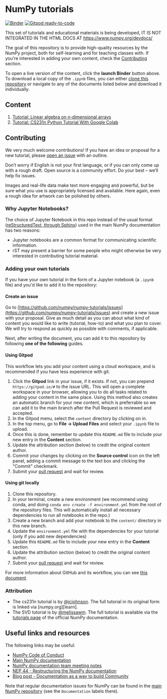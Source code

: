 # NumPy tutorials

[![Binder](http://mybinder.org/badge_logo.svg)](http://mybinder.org/v2/gh/numpy/numpy-tutorials/master?urlpath=lab/tree/content)
[![Gitpod ready-to-code](https://img.shields.io/badge/Gitpod-ready--to--code-blue?logo=gitpod)](https://gitpod.io/#https://github.com/numpy/numpy-tutorials)

This set of tutorials and educational materials is being developed,
IT IS NOT INTEGRATED IN THE HTML DOCS AT https://www.numpy.org/devdocs/

The goal of this repository is to provide high-quality resources by the
NumPy project, both for self-learning and for teaching classes with. If you're
interested in adding your own content, check the [Contributing](#contributing)
section.

To open a live version of the content, click the **launch Binder** button above.
To download a local copy of the `.ipynb` files, you can either
[clone this repository](https://docs.github.com/en/github/creating-cloning-and-archiving-repositories/cloning-a-repository)
or navigate to any of the documents listed below and download it individually.

## Content

1. [Tutorial: Linear algebra on n-dimensional arrays](content/tutorial-svd.ipynb)
2. [Tutorial: CS231n Python Tutorial With Google Colab](content/cs231_tutorial.ipynb)

## Contributing

We very much welcome contributions! If you have an idea or proposal for a new
tutorial, please [open an issue](https://github.com/numpy/numpy-tutorials/issues)
with an outline. 

Don’t worry if English is not your first language, or if you can only come up
with a rough draft. Open source is a community effort. Do your best – we’ll help
fix issues.

Images and real-life data make text more engaging and powerful, but be sure what
you use is appropriately licensed and available. Here again, even a rough idea
for artwork can be polished by others.

### Why Jupyter Notebooks?

The choice of Jupyter Notebook in this repo instead of the usual format 
([reStructuredText, through Sphinx](https://www.sphinx-doc.org/en/master/usage/restructuredtext/index.html))
used in the main NumPy documentation has two reasons:

 * Jupyter notebooks are a common format for communicating scientific
   information.
 * rST may present a barrier for some people who might otherwise be very
   interested in contributing tutorial material.

### Adding your own tutorials

If you have your own tutorial in the form of a Jupyter notebook (a `.ipynb`
file) and you'd like to add it to the repository:

#### Create an issue

Go to [https://github.com/numpy/numpy-tutorials/issues](https://github.com/numpy/numpy-tutorials/issues)
and create a new issue with your proposal. Give as much detail as you can about
what kind of content you would like to write (tutorial, how-to) and what you
plan to cover. We will try to respond as quickly as possible with comments, if
applicable.

Next, after writing the document, you can add it to this repository by following
**one of the following** guides.

#### Using Gitpod

This workflow lets you add your content using a cloud workspace, and is
recommended if you have less experience with git.

1. Click the **Gitpod** link in your issue, if it exists. If not, you can
prepend `https://gitpod.io/#` to the issue URL. This will open a complete
workspace in your browser, allowing you to do all tasks related to adding your
content in the same place. Using this method also creates an automatic branch
for your new content, which is preferrable so we can add it to the main branch
after the Pull Request is reviewed and accepted.
2. In the Gitpod menu, select the `content` directory by clicking on in. 
3. In the top menu, go to **File -> Upload Files** and select your `.ipynb` file
to upload.
4. Once this is done, remember to update this `README.md` file to include your
new entry in the **Content** section.
5. Update the attribution section (below) to credit the original content author.
6. Commit your changes by clicking on the **Source control** icon on the left
panel, adding a commit message to the text box and clicking the "Commit"
checkmark.
7. Submit your
[pull request](https://docs.github.com/en/github/collaborating-with-issues-and-pull-requests/about-pull-requests)
and wait for review.

#### Using git locally
1. Clone this repository.
2. In your terminal, create a new environment (we recommend using conda, and
doing `conda env create -f environment.yml` from the root of the repository
files. This will automatically install all necessary dependencies to run all
notebooks in the repo.)
3. Create a new branch and add your notebook to the `content/` directory in this
new branch.
4. Update the `environment.yml` file with the dependencies for your tutorial
(only if you add new dependencies)
5. Update this `README.md` file to include your new entry in the **Content**
section.
6. Update the attribution section (below) to credit the original content
author.
7. Submit your
[pull request](https://docs.github.com/en/github/collaborating-with-issues-and-pull-requests/about-pull-requests)
and wait for review.

For more information about GitHub and its workflow, you can see
[this document](https://docs.github.com/en/github/collaborating-with-issues-and-pull-requests).

### Attribution

 - The cs231n tutorial is by [@jcjohnson][jj]. The full tutorial in 
   its original form is linked via [numpy.org][learn].
 - The SVD tutorial is by [@melissawm][mwm]. The full tutorial is available
   via the [tutorials page][np_tutorials] of the official NumPy documentation.

[jj]: https://github.com/jcjohnson
[mwm]: https://github.com/melissawm
[np_tutorials]: https://numpy.org/devdocs/user/tutorials_index.html

## Useful links and resources

The following links may be useful:

- [NumPy Code of Conduct](https://numpy.org/doc/stable/dev/conduct/code_of_conduct.html)
- [Main NumPy documentation](https://numpy.org/doc/stable/)
- [NumPy documentation team meeting notes](https://hackmd.io/oB_boakvRqKR-_2jRV-Qjg?both)
- [NEP 44 - Restructuring the NumPy documentation](https://numpy.org/neps/nep-0044-restructuring-numpy-docs.html)
- [Blog post - Documentation as a way to build Community](https://labs.quansight.org/blog/2020/03/documentation-as-a-way-to-build-community/)

Note that regular documentation issues for NumPy can be found in the [main NumPy
repository](https://github.com/numpy/numpy/issues) (see the `Documentation`
labels there). 
